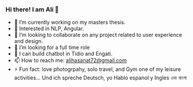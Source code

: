 ### Hi there! I am Ali 👋

- 🔭 I’m currently working on my masters thesis.
- 🌱 Interested in NLP, Angular.
- 👯 I’m looking to collaborate on any project related to user experience and design.
- 🤔 I’m looking for a full time role
- 💭 I can build chatbot in Tidio and Engati.
- 📫 How to reach me: alihasanat72@gmail.com
- ⚡ Fun fact: love photogrpahy, solo travel, and Gym one of my leisure activities... Und ich spreche Deutsch, yo Hablo espanol y Ingles এবং বাংলা 


<!--
**hasanat72/hasanat72** is a ✨ _special_ ✨ repository because its `README.md` (this file) appears on your GitHub profile.

Here are some ideas to get you started:

- 🔭 I’m currently studying HCI...
- 🌱 I’m currently learning NLP, Angular...
- 👯 I’m looking to collaborate on any project related to data science or frontend development...
- 🤔 I’m looking for an internship...
- 💬 Ask me about ...
- 📫 How to reach me: send me a message...
- ⚡ Fun fact: love photogrpahy, solo travel, and Gym one of my leisure activities... Und ich spreche Deutsch, yo Hablo espanol y Ingles এবং বাংলা   
-->
